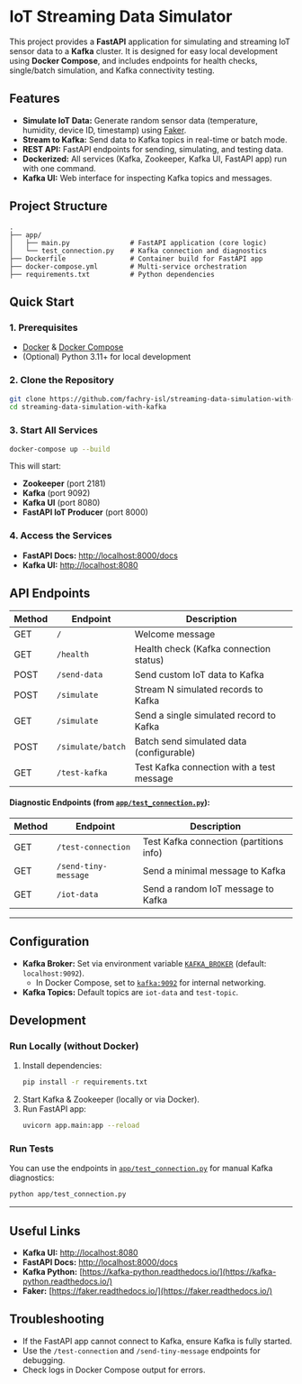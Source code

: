 # IoT Streaming Data Simulator

This project provides a **FastAPI** application for simulating and streaming IoT sensor data to a **Kafka** cluster. It is designed for easy local development using **Docker Compose**, and includes endpoints for health checks, single/batch simulation, and Kafka connectivity testing.

## Features

- **Simulate IoT Data:** Generate random sensor data (temperature, humidity, device ID, timestamp) using [Faker](https://faker.readthedocs.io/).
- **Stream to Kafka:** Send data to Kafka topics in real-time or batch mode.
- **REST API:** FastAPI endpoints for sending, simulating, and testing data.
- **Dockerized:** All services (Kafka, Zookeeper, Kafka UI, FastAPI app) run with one command.
- **Kafka UI:** Web interface for inspecting Kafka topics and messages.

## Project Structure

```
.
├── app/
│   ├── main.py               # FastAPI application (core logic)
│   └── test_connection.py    # Kafka connection and diagnostics
├── Dockerfile                # Container build for FastAPI app
├── docker-compose.yml        # Multi-service orchestration
├── requirements.txt          # Python dependencies
```

## Quick Start

### 1. Prerequisites

- [Docker](https://www.docker.com/) & [Docker Compose](https://docs.docker.com/compose/)
- (Optional) Python 3.11+ for local development

### 2. Clone the Repository

```sh
git clone https://github.com/fachry-isl/streaming-data-simulation-with-kafka.git
cd streaming-data-simulation-with-kafka
```

### 3. Start All Services

```sh
docker-compose up --build
```

This will start:

- **Zookeeper** (port 2181)
- **Kafka** (port 9092)
- **Kafka UI** (port 8080)
- **FastAPI IoT Producer** (port 8000)

### 4. Access the Services

- **FastAPI Docs:** [http://localhost:8000/docs](http://localhost:8000/docs)
- **Kafka UI:** [http://localhost:8080](http://localhost:8080)

## API Endpoints

| Method | Endpoint          | Description                               |
| ------ | ----------------- | ----------------------------------------- |
| GET    | `/`               | Welcome message                           |
| GET    | `/health`         | Health check (Kafka connection status)    |
| POST   | `/send-data`      | Send custom IoT data to Kafka             |
| POST   | `/simulate`       | Stream N simulated records to Kafka       |
| GET    | `/simulate`       | Send a single simulated record to Kafka   |
| POST   | `/simulate/batch` | Batch send simulated data (configurable)  |
| GET    | `/test-kafka`     | Test Kafka connection with a test message |

#### **Diagnostic Endpoints** (from [`app/test_connection.py`](app/test_connection.py)):

| Method | Endpoint             | Description                             |
| ------ | -------------------- | --------------------------------------- |
| GET    | `/test-connection`   | Test Kafka connection (partitions info) |
| GET    | `/send-tiny-message` | Send a minimal message to Kafka         |
| GET    | `/iot-data`          | Send a random IoT message to Kafka      |

---

## Configuration

- **Kafka Broker:** Set via environment variable [`KAFKA_BROKER`](app/test_connection.py) (default: `localhost:9092`).
  - In Docker Compose, set to [`kafka:9092`](venv/Lib/site-packages/kafka/__init__.py) for internal networking.
- **Kafka Topics:** Default topics are `iot-data` and `test-topic`.

## Development

### Run Locally (without Docker)

1. Install dependencies:
   ```sh
   pip install -r requirements.txt
   ```
2. Start Kafka & Zookeeper (locally or via Docker).
3. Run FastAPI app:
   ```sh
   uvicorn app.main:app --reload
   ```

### Run Tests

You can use the endpoints in [`app/test_connection.py`](app/test_connection.py) for manual Kafka diagnostics:

```sh
python app/test_connection.py
```

---

## Useful Links

- **Kafka UI:** [http://localhost:8080](http://localhost:8080)
- **FastAPI Docs:** [http://localhost:8000/docs](http://localhost:8000/docs)
- **Kafka Python:** [https://kafka-python.readthedocs.io/](https://kafka-python.readthedocs.io/)
- **Faker:** [https://faker.readthedocs.io/](https://faker.readthedocs.io/)

## Troubleshooting

- If the FastAPI app cannot connect to Kafka, ensure Kafka is fully started.
- Use the `/test-connection` and `/send-tiny-message` endpoints for debugging.
- Check logs in Docker Compose output for errors.
